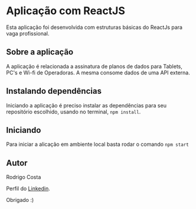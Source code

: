 # Aplicação com ReactJS

Esta aplicação foi desenvolvida com estruturas básicas do ReactJs para vaga profissional.

## Sobre a aplicação

A aplicação é relacionada a assinatura de planos de dados para Tablets, PC's e Wi-fi de Operadoras. A mesma consome dados de uma API externa.

## Instalando dependências

Iniciando a aplicação é preciso instalar as dependências para seu repositório escolhido, usando no terminal, `npm install`.

## Iniciando

Para iniciar a alicação em ambiente local basta rodar o comando `npm start`

## Autor

Rodrigo Costa

Perfil do [Linkedin](https://www.linkedin.com/in/rodrigo-costa-116a665/).

Obrigado :)

